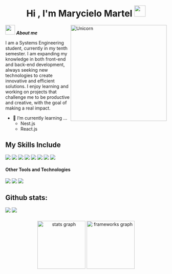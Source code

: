 
<h1 align="center"><b>Hi , I'm Marycielo Martel </b><img src="https://media.giphy.com/media/hvRJCLFzcasrR4ia7z/giphy.gif" width="35"></h1>
<!--  -->
<img align="right" width=300px alt="Unicorn" src="https://c.tenor.com/GN73MKBawZYAAAAi/busy-cute.gif" />

<img src="https://media.giphy.com/media/ObNTw8Uzwy6KQ/giphy.gif" width="30px">&nbsp;***About me***

I am a Systems Engineering student, currently in my tenth semester. I am expanding my knowledge in both front-end and back-end development, always seeking new technologies to create innovative and efficient solutions. I enjoy learning and working on projects that challenge me to be productive and creative, with the goal of making a real impact.
- 🌱 I’m currently learning ...
  - Nest.js
  - React.js 
## My Skills Include

<span> 
  <img src="https://img.shields.io/badge/HTML5-E34F26?style=for-the-badge&logo=html5&logoColor=white">
  <img src="https://img.shields.io/badge/CSS3-1572B6?style=for-the-badge&logo=css3&logoColor=white">
  <img src="https://img.shields.io/badge/JavaScript-F7DF1E?style=for-the-badge&logo=javascript&logoColor=black">
  <img src="https://img.shields.io/badge/python-3670A0?style=for-the-badge&logo=python&logoColor=ffdd54">
  <img src= "https://img.shields.io/badge/typescript-%23007ACC.svg?style=for-the-badge&logo=typescript&logoColor=white">
  <img src="https://img.shields.io/badge/Angular-DD0031?style=for-the-badge&logo=angular&logoColor=white">
  <img src="https://img.shields.io/badge/Vue.js-4FC08D?style=for-the-badge&logo=vue.js&logoColor=white">
  <img src="https://img.shields.io/badge/Laravel-FF2D20?style=for-the-badge&logo=laravel&logoColor=white">


  

</span>


<h4> Other Tools and Technologies </h4>
<span>
  <img src="https://img.shields.io/badge/Git-F05032?style=for-the-badge&logo=git&logoColor=white">
  <img src="https://img.shields.io/badge/jira-%230A0FFF.svg?style=for-the-badge&logo=jira&logoColor=white">
  <img src="https://img.shields.io/badge/Notion-%23000000.svg?style=for-the-badge&logo=notion&logoColor=white">
 




</span>


<h2>Github stats:</h2> 

[![](https://github-readme-stats.vercel.app/api?username=Mary22Martel&show_icons=true&theme=tokyonight&hide_border=true&locale=en)](https://github.com/Mary22Martel)
[![](https://github-readme-streak-stats.herokuapp.com/?user=Mary22Martel&theme=material-palenight)](https://github.com/Mary22Martel)

###

<div align="center">
  <img src="https://github-readme-stats.vercel.app/api?username=Mary22Martel&show_icons=true&include_all_commits=true&count_private=true&theme=dark&hide_border=false" height="150" alt="stats graph" />
  <img src="https://github-readme-stats.vercel.app/api/top-langs/?username=Mary22Martel&layout=compact&theme=dark&hide_border=false&custom_title=Frameworks%20que%20Uso" height="150" alt="frameworks graph" />
</div>

###

</div>


